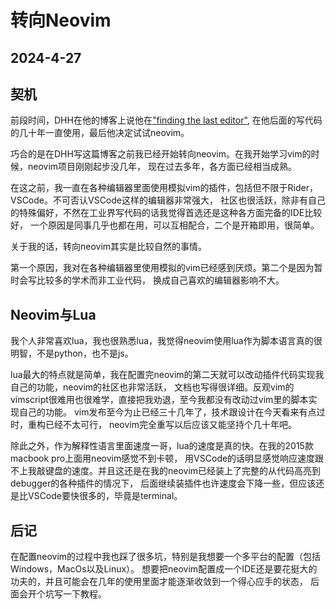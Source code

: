 # 转向Neovim

## 2024-4-27

## 契机

前段时间，DHH在他的博客上说他在["finding the last editor"](https://world.hey.com/dhh/finding-the-last-editor-dae701cc),
在他后面的写代码的几十年一直使用，最后他决定试试neovim。

巧合的是在DHH写这篇博客之前我已经开始转向neovim。在我开始学习vim的时候，neovim项目刚刚起步没几年，
现在过去多年，各方面已经相当成熟。

在这之前，我一直在各种编辑器里面使用模拟vim的插件，包括但不限于Rider，VSCode。不可否认VSCode这样的编辑器非常强大，
社区也很活跃，除非有自己的特殊偏好，不然在工业界写代码的话我觉得首选还是这种各方面完备的IDE比较好，
一个原因是同事几乎也都在用，可以互相配合，二个是开箱即用，很简单。

关于我的话，转向neovim其实是比较自然的事情。

第一个原因，我对在各种编辑器里使用模拟的vim已经感到厌烦。第二个是因为暂时会写比较多的学术而非工业代码，
换成自己喜欢的编辑器影响不大。

## Neovim与Lua

我个人非常喜欢lua，我也很熟悉lua，我觉得neovim使用lua作为脚本语言真的很明智，不是python，也不是js。

lua最大的特点就是简单，我在配置完neovim的第二天就可以改动插件代码实现我自己的功能，neovim的社区也非常活跃，
文档也写得很详细。反观vim的vimscript很难用也很难学，直接把我劝退，至今我都没有改动过vim里的脚本实现自己的功能。
vim发布至今为止已经三十几年了，技术跟设计在今天看来有点过时，重构已经不太可行，
neovim完全重写以后应该又能坚持个几十年吧。

除此之外，作为解释性语言里面速度一哥，lua的速度是真的快。在我的2015款macbook pro上面用neovim感觉不到卡顿，
用VSCode的话明显感觉响应速度跟不上我敲键盘的速度。并且这还是在我的neovim已经装上了完整的从代码高亮到debugger的各种插件的情况下，
后面继续装插件也许速度会下降一些，但应该还是比VSCode要快很多的，毕竟是terminal。

## 后记

在配置neovim的过程中我也踩了很多坑，特别是我想要一个多平台的配置（包括Windows，MacOs以及Linux）。
想要把neovim配置成一个IDE还是要花挺大的功夫的，并且可能会在几年的使用里面才能逐渐收敛到一个得心应手的状态，
后面会开个坑写一下教程。


